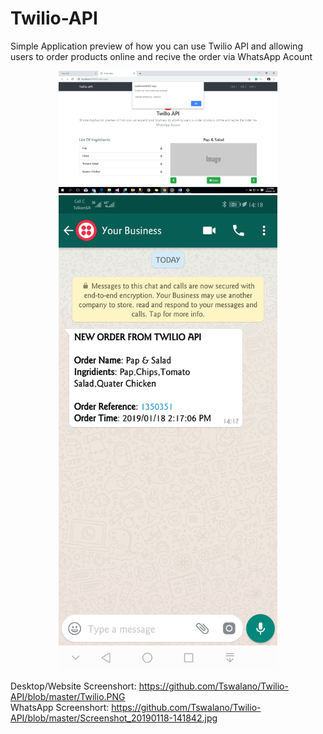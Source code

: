 # Twilio-API
Simple Application preview of how you can use Twilio API and allowing users to order products online and recive the order via WhatsApp Acount

<p align="center">
  <img src="https://github.com/Tswalano/Twilio-API/blob/master/Twilio.PNG" width="350" title="hover text">
  <img src="https://github.com/Tswalano/Twilio-API/blob/master/Screenshot_20190118-141842.jpg" width="350" alt="accessibility text">
</p>

Desktop/Website Screenshort: https://github.com/Tswalano/Twilio-API/blob/master/Twilio.PNG </br>
WhatsApp Screenshort: https://github.com/Tswalano/Twilio-API/blob/master/Screenshot_20190118-141842.jpg
